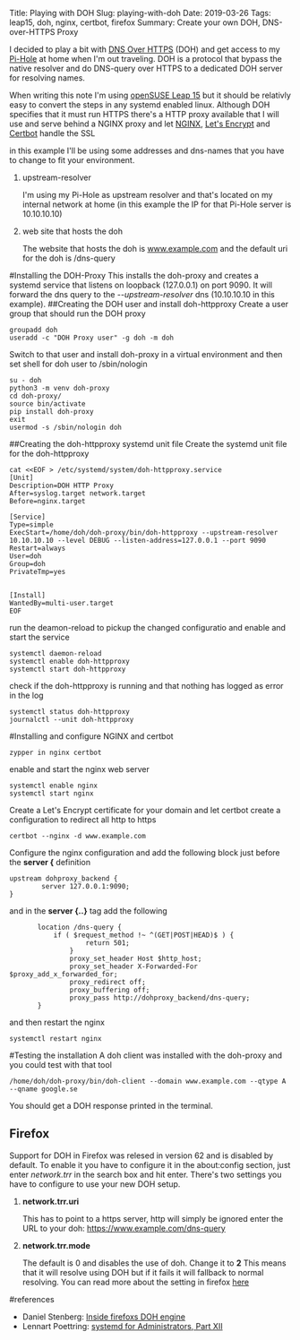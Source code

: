 Title: Playing with DOH
Slug: playing-with-doh
Date: 2019-03-26
Tags: leap15, doh, nginx, certbot, firefox
Summary: Create your own DOH, DNS-over-HTTPS Proxy

I decided to play a bit with [DNS Over HTTPS][1] (DOH) and get access to my [Pi-Hole][2] at home when I'm out traveling. DOH is a protocol that bypass the native resolver and do DNS-query over HTTPS to a dedicated DOH server for resolving names.

When writing this note I'm using [openSUSE Leap 15][3] but it should be relativly easy to convert the steps in any systemd enabled linux. Although DOH specifies that it must run HTTPS there's a HTTP proxy available that I will use and serve behind a NGINX proxy and let [NGINX][6], [Let's Encrypt][5] and [Certbot][4] handle the SSL

in this example I'll be using some addresses and dns-names that you have to change to fit your environment.
1. upstream-resolver

   I'm using my Pi-Hole as upstream resolver and that's located on my internal network at home (in this example the IP for that Pi-Hole server is 10.10.10.10)
2. web site that hosts the doh

   The website that hosts the doh is www.example.com and the default uri for the doh is /dns-query

#Installing the DOH-Proxy
This installs the doh-proxy and creates a systemd service that listens on loopback (127.0.0.1) on port 9090. It will forward the dns query to the _--upstream-resolver_ dns (10.10.10.10 in this example).
##Creating the DOH user and install doh-httpproxy
Create a user group that should run the DOH proxy
```
groupadd doh
useradd -c "DOH Proxy user" -g doh -m doh
```

Switch to that user and install doh-proxy in a virtual environment and then set shell for doh user to /sbin/nologin
```
su - doh
python3 -m venv doh-proxy
cd doh-proxy/
source bin/activate
pip install doh-proxy
exit
usermod -s /sbin/nologin doh
```

##Creating the doh-httpproxy systemd unit file
Create the systemd unit file for the doh-httpproxy
```
cat <<EOF > /etc/systemd/system/doh-httpproxy.service
[Unit]
Description=DOH HTTP Proxy
After=syslog.target network.target
Before=nginx.target

[Service]
Type=simple
ExecStart=/home/doh/doh-proxy/bin/doh-httpproxy --upstream-resolver 10.10.10.10 --level DEBUG --listen-address=127.0.0.1 --port 9090
Restart=always
User=doh
Group=doh
PrivateTmp=yes


[Install]
WantedBy=multi-user.target
EOF
```
run the deamon-reload to pickup the changed configuratio and enable and start the service
```
systemctl daemon-reload
systemctl enable doh-httpproxy
systemctl start doh-httpproxy
```
check if the doh-httpproxy is running and that nothing has logged as error in the log
```
systemctl status doh-httpproxy
journalctl --unit doh-httpproxy
```

#Installing and configure NGINX and certbot
```
zypper in nginx certbot
```
enable and start the nginx web server
```
systemctl enable nginx
systemctl start nginx
```

Create a Let's Encrypt certificate for your domain and let certbot create a configuration to redirect all http to https
```
certbot --nginx -d www.example.com
```

Configure the nginx configuration and add the following block just before the **server {** definition
```nginx
upstream dohproxy_backend {
        server 127.0.0.1:9090;
}
```
and in the **server {..}** tag add the following
```nginx
       location /dns-query {
	       if ( $request_method !~ ^(GET|POST|HEAD)$ ) {
                   return 501;
               }
               proxy_set_header Host $http_host;
               proxy_set_header X-Forwarded-For $proxy_add_x_forwarded_for;
               proxy_redirect off;
               proxy_buffering off;
               proxy_pass http://dohproxy_backend/dns-query;
       }
```
and then restart the nginx
```
systemctl restart nginx
```

#Testing the installation
A doh client was installed with the doh-proxy and you could test with that tool
```
/home/doh/doh-proxy/bin/doh-client --domain www.example.com --qtype A --qname google.se
```
You should get a DOH response printed in the terminal.

## Firefox
Support for DOH in Firefox was relesed in version 62 and is disabled by default. To enable it you have to configure it in the about:config section, just enter *network.trr* in the search box and hit enter.
There's two settings you have to configure to use your new DOH setup.
1. **network.trr.uri**

   This has to point to a https server, http will simply be ignored
   enter the URL to your doh: https://www.example.com/dns-query
2. **network.trr.mode**

   The default is 0 and disables the use of doh. Change it to **2**
   This means that it will resolve using DOH but if it fails it will fallback to normal resolving. You can read more about the setting in firefox [here](https://daniel.haxx.se/blog/2018/06/03/inside-firefoxs-doh-engine/)




#references
* Daniel Stenberg: [Inside firefoxs DOH engine](https://daniel.haxx.se/blog/2018/06/03/inside-firefoxs-doh-engine/)
* Lennart Poettring: [systemd for Administrators, Part XII](http://0pointer.de/blog/projects/security.html)

[1]: https://tools.ietf.org/html/draft-ietf-doh-dns-over-https-09
[2]: https://pi-hole.net/
[3]: https://www.opensuse.org/#Leap
[4]: https://certbot.eff.org/
[5]: https://letsencrypt.org/
[6]: https://www.nginx.com/

